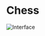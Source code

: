 # Chess

![Interface](https://user-images.githubusercontent.com/127994105/227301002-409da51c-41f5-4d19-a30e-317e2071bb75.png)

